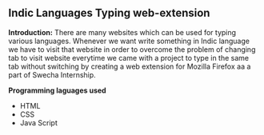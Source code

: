## Indic Languages Typing web-extension

**Introduction:**
        There are many websites which can be used for typing various languages. Whenever we want write something in Indic language we have to visit that website in order to overcome the problem of changing tab to visit website everytime we came with a project to type in the same tab without switching by creating a web extension for Mozilla Firefox aa a part of Swecha Internship.

**Programming laguages used**
- HTML
- CSS
- Java Script
